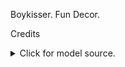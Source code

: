 Boykisser. Fun Decor.

Credits
<details>
  <summary>Click for model source.</summary>

- https://rigmodels.com/model.php?view=Boykisser_Furry_3d_model__ec4a2445f38b432fb148d6a87bfd5344

- I basically butchered the model so there's a tuft on the back of the head that looks weird but im too lazy to fix it